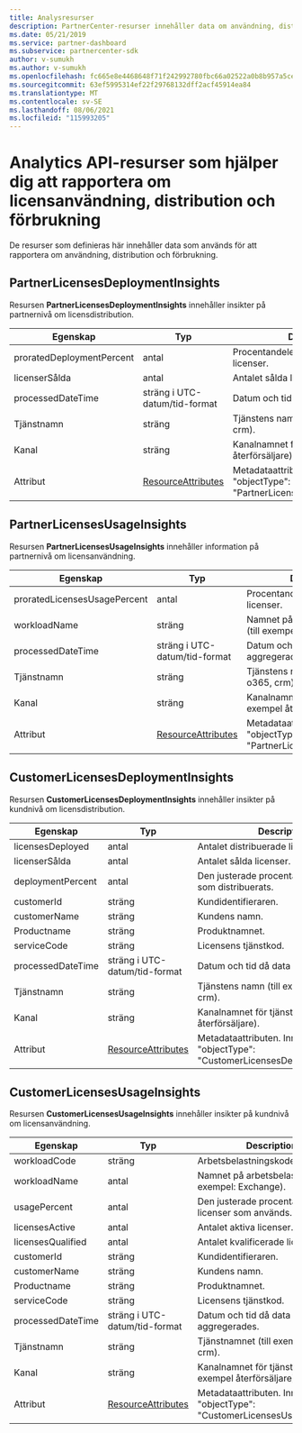 ```yaml
---
title: Analysresurser
description: PartnerCenter-resurser innehåller data om användning, distribution och förbrukning. Innehåller insikter om licensdistribution och användning av partner och kunder.
ms.date: 05/21/2019
ms.service: partner-dashboard
ms.subservice: partnercenter-sdk
author: v-sumukh
ms.author: v-sumukh
ms.openlocfilehash: fc665e8e4468648f71f242992780fbc66a02522a0b8b957a5ce68147ab33eaac
ms.sourcegitcommit: 63ef5995314ef22f29768132dff2acf45914ea84
ms.translationtype: MT
ms.contentlocale: sv-SE
ms.lasthandoff: 08/06/2021
ms.locfileid: "115993205"
---
```

# <a name="analytics-api-resources-that-help-you-report-on-license-usage-deployment-and-consumption"></a>Analytics API-resurser som hjälper dig att rapportera om licensanvändning, distribution och förbrukning

De resurser som definieras här innehåller data som används för att rapportera om användning, distribution och förbrukning.

## <a name="partnerlicensesdeploymentinsights"></a>PartnerLicensesDeploymentInsights

Resursen **PartnerLicensesDeploymentInsights** innehåller insikter på partnernivå om licensdistribution.

| Egenskap                  | Typ                                                           | Description                                                                         |
|---------------------------|----------------------------------------------------------------|-------------------------------------------------------------------------------------|
| proratedDeploymentPercent | antal                                                         | Procentandelen distribuerade licenser.                                                |
| licenserSålda              | antal                                                         | Antalet sålda licenser.                                                        |
| processedDateTime         | sträng i UTC-datum/tid-format                                 | Datum och tid då data aggregerades.                                     |
| Tjänstnamn               | sträng                                                         | Tjänstens namn (till exempel o365, crm).                                                  |
| Kanal                   | sträng                                                         | Kanalnamnet för tjänsten (till exempel återförsäljare).                                    |
| Attribut                | [ResourceAttributes](utility-resources.md#resourceattributes) | Metadataattributen. Innehåller "objectType": "PartnerLicensesDeploymentInsights" |

## <a name="partnerlicensesusageinsights"></a>PartnerLicensesUsageInsights

Resursen **PartnerLicensesUsageInsights** innehåller information på partnernivå om licensanvändning.

| Egenskap                     | Typ                                                           | Description                                                                    |
|------------------------------|----------------------------------------------------------------|--------------------------------------------------------------------------------|
| proratedLicensesUsagePercent | antal                                                         | Procentandelen distribuerade licenser.                                           |
| workloadName                 | sträng                                                         | Namnet på arbetsbelastningen (till exempel: exchange).                                             |
| processedDateTime            | sträng i UTC-datum/tid-format                                 | Datum och tid då data aggregerades.                                |
| Tjänstnamn                  | sträng                                                         | Tjänstens namn (till exempel o365, crm).                                             |
| Kanal                      | sträng                                                         | Kanalnamnet för tjänsten (till exempel återförsäljare).                               |
| Attribut                   | [ResourceAttributes](utility-resources.md#resourceattributes) | Metadataattributen. Innehåller "objectType": "PartnerLicensesUsageInsights" |

## <a name="customerlicensesdeploymentinsights"></a>CustomerLicensesDeploymentInsights

Resursen **CustomerLicensesDeploymentInsights** innehåller insikter på kundnivå om licensdistribution.

| Egenskap          | Typ                                                           | Description                                                                          |
|-------------------|----------------------------------------------------------------|--------------------------------------------------------------------------------------|
| licensesDeployed  | antal                                                         | Antalet distribuerade licenser.                                                     |
| licenserSålda      | antal                                                         | Antalet sålda licenser.                                                         |
| deploymentPercent | antal                                                         | Den justerade procentandelen licenser som distribuerats.                                        |
| customerId        | sträng                                                         | Kundidentifieraren.                                                             |
| customerName      | sträng                                                         | Kundens namn.                                                                   |
| Productname       | sträng                                                         | Produktnamnet.                                                                    |
| serviceCode       | sträng                                                         | Licensens tjänstkod.                                                     |
| processedDateTime | sträng i UTC-datum/tid-format                                 | Datum och tid då data aggregerades.                                      |
| Tjänstnamn       | sträng                                                         | Tjänstens namn (till exempel o365, crm).                                                   |
| Kanal           | sträng                                                         | Kanalnamnet för tjänsten (till exempel återförsäljare).                                     |
| Attribut        | [ResourceAttributes](utility-resources.md#resourceattributes) | Metadataattributen. Innehåller "objectType": "CustomerLicensesDeploymentInsights" |

## <a name="customerlicensesusageinsights"></a>CustomerLicensesUsageInsights

Resursen **CustomerLicensesUsageInsights** innehåller insikter på kundnivå om licensanvändning.

| Egenskap          | Typ                                                           | Description                                                                     |
|-------------------|----------------------------------------------------------------|---------------------------------------------------------------------------------|
| workloadCode      | sträng                                                         | Arbetsbelastningskoden.                                                              |
| workloadName      | antal                                                         | Namnet på arbetsbelastningen (till exempel: Exchange).                                              |
| usagePercent      | antal                                                         | Den justerade procentandelen licenser som används.                                       |
| licensesActive    | antal                                                         | Antalet aktiva licenser.                                                  |
| licensesQualified | antal                                                         | Antalet kvalificerade licenser.                                               |
| customerId        | sträng                                                         | Kundidentifieraren.                                                        |
| customerName      | sträng                                                         | Kundens namn.                                                              |
| Productname       | sträng                                                         | Produktnamnet.                                                               |
| serviceCode       | sträng                                                         | Licensens tjänstkod.                                                |
| processedDateTime | sträng i UTC-datum/tid-format                                 | Datum och tid då data aggregerades.                                 |
| Tjänstnamn       | sträng                                                         | Tjänstnamnet (till exempel o365, crm).                                              |
| Kanal           | sträng                                                         | Kanalnamnet för tjänsten (till exempel återförsäljare).                                |
| Attribut        | [ResourceAttributes](utility-resources.md#resourceattributes) | Metadataattributen. Innehåller "objectType": "CustomerLicensesUsageInsights" |